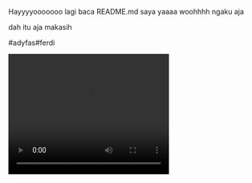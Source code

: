 Hayyyyooooooo lagi baca README.md saya yaaaa woohhhh ngaku aja 

dah itu aja makasih 

#adyfas#ferdi

<video width="320" height="240" controls>
  <source src="link_video_anda.mp4" type="video/mp4">
  Your browser does not support the video tag.
</video>
